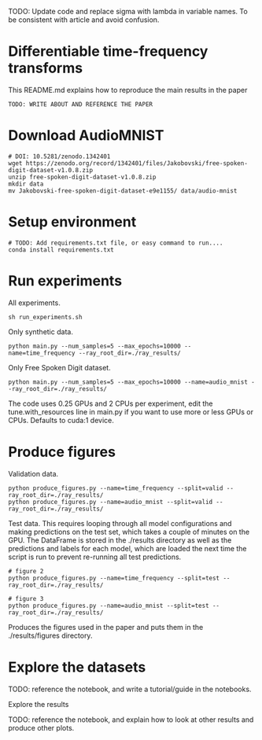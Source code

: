 TODO: Update code and replace sigma with lambda in variable names. To be consistent with article and avoid confusion.

# Differentiable time-frequency transforms

This README.md explains how to reproduce the main results in the paper

    TODO: WRITE ABOUT AND REFERENCE THE PAPER

# Download AudioMNIST
    
    # DOI: 10.5281/zenodo.1342401
    wget https://zenodo.org/record/1342401/files/Jakobovski/free-spoken-digit-dataset-v1.0.8.zip
    unzip free-spoken-digit-dataset-v1.0.8.zip
    mkdir data
    mv Jakobovski-free-spoken-digit-dataset-e9e1155/ data/audio-mnist
    
# Setup environment

    # TODO: Add requirements.txt file, or easy command to run....
    conda install requirements.txt

# Run experiments

All experiments.

    sh run_experiments.sh

Only synthetic data.

    python main.py --num_samples=5 --max_epochs=10000 --name=time_frequency --ray_root_dir=./ray_results/
   
Only Free Spoken Digit dataset.

    python main.py --num_samples=5 --max_epochs=10000 --name=audio_mnist --ray_root_dir=./ray_results/
    
The code uses 0.25 GPUs and 2 CPUs per experiment, edit the tune.with_resources line in main.py if you want to use more or less GPUs or CPUs. Defaults to cuda:1 device.

# Produce figures

Validation data.

    python produce_figures.py --name=time_frequency --split=valid --ray_root_dir=./ray_results/
    python produce_figures.py --name=audio_mnist --split=valid --ray_root_dir=./ray_results/

Test data. This requires looping through all model configurations and making predictions on the test set, which takes a couple of minutes on the GPU. The DataFrame is stored in the ./results directory as well as the predictions and labels for each model, which are loaded the next time the script is run to prevent re-running all test predictions.

    # figure 2
    python produce_figures.py --name=time_frequency --split=test --ray_root_dir=./ray_results/
    
    # figure 3
    python produce_figures.py --name=audio_mnist --split=test --ray_root_dir=./ray_results/
    
Produces the figures used in the paper and puts them in the ./results/figures directory.

# Explore the datasets

TODO: reference the notebook, and write a tutorial/guide in the notebooks.

Explore the results

TODO: reference the notebook, and explain how to look at other results and produce other plots.
